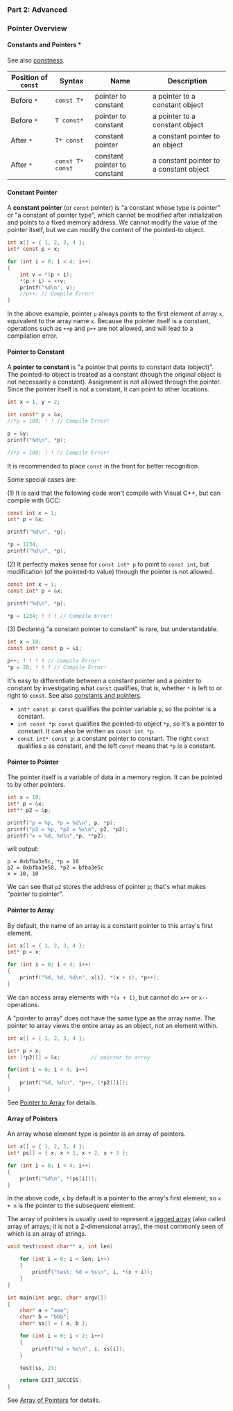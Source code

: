 ### **Part 2: Advanced**

### Pointer Overview

#### Constants and Pointers *

See also [constness](http://en.cppreference.com/w/cpp/language/pointer#Constness).

Position of `const` | Syntax | Name | Description
------------------- | ------ | ---- | -----------
Before `*` | `const T*` | pointer to constant | a pointer to a constant object
Before `*` | `T const*` | pointer to constant | a pointer to a constant object
After `*` | `T* const` | constant pointer | a constant pointer to an object
After `*` | `const T* const` | constant pointer to constant | a constant pointer to a constant object

#### Constant Pointer

A **constant pointer** (or `const` pointer) is "a constant whose type is pointer" or "a constant of pointer type", which cannot be modified after initialization and points to a fixed memory address. We cannot modify the value of the pointer itself, but we can modify the content of the pointed-to object.

```c
int x[] = { 1, 2, 3, 4 };
int* const p = x;

for (int i = 0; i < 4; i++)
{
    int v = *(p + i);
    *(p + i) = ++v;
    printf("%d\n", v);
    //p++; // Compile Error!
}
```

In the above example, pointer `p` always points to the first element of array `x`, equivalent to the array name `x`. Because the pointer itself is a constant, operations such as `++p` and `p++` are not allowed, and will lead to a compilation error.

#### Pointer to Constant

A **pointer to constant** is "a pointer that points to constant data (object)". The pointed-to object is treated as a constant (though the original object is not necessarily a constant). Assignment is not allowed through the pointer. Since the pointer itself is not a constant, it can point to other locations.

```c
int x = 1, y = 2;

int const* p = &x;
//*p = 100; ! ! // Compile Error!

p = &y;
printf("%d\n", *p);

//*p = 100; ! ! // Compile Error!
```

It is recommended to place `const` in the front for better recognition.

Some special cases are:

(1) It is said that the following code won't compile with Visual C++, but can compile with GCC:

```c
const int x = 1;
int* p = &x;

printf("%d\n", *p);

*p = 1234;
printf("%d\n", *p);
```

(2) It perfectly makes sense for `const int* p` to point to `const int`, but modification (of the pointed-to value) through the pointer is not allowed.

```c
const int x = 1;
const int* p = &x;

printf("%d\n", *p);

*p = 1234; ! ! ! // Compile Error!
```

(3) Declaring "a constant pointer to constant" is rare, but understandable.

```c
int x = 10;
const int* const p = &i;

p++; ! ! ! ! // Compile Error!
*p = 20; ! ! ! // Compile Error!
```

It's easy to differentiate between a constant pointer and a pointer to constant by investigating what `const` qualifies, that is, whether `*` is left to or right to `const`. See also [constants and pointers](#constants-and-pointers).

* `int* const p`: `const` qualifies the pointer variable `p`, so the pointer is a constant.
* `int const *p`: `const` qualifies the pointed-to object `*p`, so it's a pointer to constant. It can also be written as `const int *p`.
* `const int* const p`: a constant pointer to constant. The right `const` qualifies `p` as constant, and the left `const` means that `*p` is a constant.

#### Pointer to Pointer

The pointer itself is a variable of data in a memory region. It can be pointed to by other pointers.

```c
int x = 10;
int* p = &x;
int** p2 = &p;

printf("p = %p, *p = %d\n", p, *p);
printf("p2 = %p, *p2 = %x\n", p2, *p2);
printf("x = %d, %d\n",*p, **p2);
```

will output:

```
p = 0xbfba3e5c, *p = 10
p2 = 0xbfba3e58, *p2 = bfba3e5c
x = 10, 10
```

We can see that `p2` stores the address of pointer `p`; that's what makes "pointer to pointer".

#### Pointer to Array

By default, the name of an array is a constant pointer to this array's first element.

```c
int x[] = { 1, 2, 3, 4 };
int* p = x;

for (int i = 0; i < 4; i++)
{
    printf("%d, %d, %d\n", x[i], *(x + i), *p++);
}
```

We can access array elements with `*(x + 1)`, but cannot do `x++` or `x--` operations.

A "pointer to array" does not have the same type as the array name. The pointer to array views the entire array as an object, not an element within.

```c
int x[] = { 1, 2, 3, 4 };

int* p = x;
int (*p2)[] = &x;          // pointer to array

for(int i = 0; i < 4; i++)
{
    printf("%d, %d\n", *p++, (*p2)[i]);
}
```

See [Pointer to Array](part1.md#pointer-to-array) for details.

#### Array of Pointers

An array whose element type is pointer is an array of pointers.

```c
int x[] = { 1, 2, 3, 4 };
int* ps[] = { x, x + 1, x + 2, x + 3 };

for (int i = 0; i < 4; i++)
{
    printf("%d\n", *(ps[i]));
}
```

In the above code, `x` by default is a pointer to the array's first element, so `x + n` is the pointer to the subsequent element.

The array of pointers is usually used to represent a [jagged array](https://en.wikipedia.org/wiki/Jagged_array) (also called array of arrays; it is not a 2-dimensional array), the most commonly seen of which is an array of strings.

```c
void test(const char** x, int len)

    for (int i = 0; i < len; i++)
    {
        printf("test: %d = %s\n", i, *(x + i));
    }
}

int main(int argc, char* argv[])
{
    char* a = "aaa";
    char* b = "bbb";
    char* ss[] = { a, b };

    for (int i = 0; i < 2; i++)
    {
        printf("%d = %s\n", i, ss[i]);
    }

    test(ss, 2);

    return EXIT_SUCCESS;
}
```

See [Array of Pointers](part1.md#array-of-pointers) for details.
